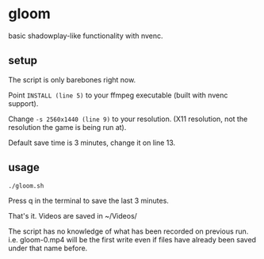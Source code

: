 # gloom

basic shadowplay-like functionality with nvenc.

## setup

The script is only barebones right now.

Point `INSTALL (line 5)` to your ffmpeg executable (built with nvenc support).

Change `-s 2560x1440 (line 9)` to your resolution.  (X11 resolution, not the resolution the game is being run at).

Default save time is 3 minutes, change it on line 13.

## usage

`./gloom.sh`

Press q in the terminal to save the last 3 minutes.


That's it.  Videos are saved in ~/Videos/

The script has no knowledge of what has been recorded on previous run. i.e. gloom-0.mp4 will be the first write even if files have already been saved under that name before.
